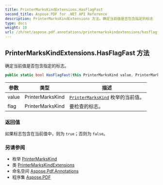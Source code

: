 ```yaml
---
title: PrinterMarksKindExtensions.HasFlagFast
second_title: Aspose.PDF for .NET API Reference
description: PrinterMarksKindExtensions 方法。确定当前值是否包含指定的标志
type: docs
weight: 10
url: /zh/net/aspose.pdf.annotations/printermarkskindextensions/hasflagfast/
---
```

## PrinterMarksKindExtensions.HasFlagFast 方法

确定当前值是否包含指定的标志。

```csharp
public static bool HasFlagFast(this PrinterMarksKind value, PrinterMarksKind flag)
```

| 参数 | 类型 | 描述 |
| --- | --- | --- |
| value | PrinterMarksKind | [`PrinterMarksKind`](../../printermarkskind/) 枚举的当前值。 |
| flag | PrinterMarksKind | 要检查的标志。 |

### 返回值

如果标志包含在当前值中，则为 `true`；否则为 `false`。

### 另请参阅

* 枚举 [PrinterMarksKind](../../printermarkskind/)
* 类 [PrinterMarksKindExtensions](../)
* 命名空间 [Aspose.Pdf.Annotations](../../../aspose.pdf.annotations/)
* 程序集 [Aspose.PDF](../../../)